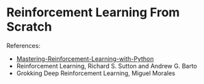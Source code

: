 # Reinforcement Learning From Scratch

References:
- [Mastering-Reinforcement-Learning-with-Python](https://github.com/PacktPublishing/Mastering-Reinforcement-Learning-with-Python)
- Reinforcement Learning, Richard S. Sutton and Andrew G. Barto
- Grokking Deep Reinforcement Learning, Miguel Morales


